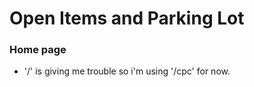 # Open Items and Parking Lot 

### Home page
- '/' is giving me trouble so i'm using '/cpc' for now.

